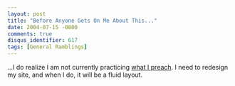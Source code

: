 ```yaml
---
layout: post
title: "Before Anyone Gets On Me About This..."
date: 2004-07-15 -0800
comments: true
disqus_identifier: 617
tags: [General Ramblings]
---
```

...I do realize I am not currently practicing [what I
preach](/archive/2004/07/15/fluid-vs.-fixed-the-web-page-layout-debate.aspx).
I need to redesign my site, and when I do, it will be a fluid layout.
